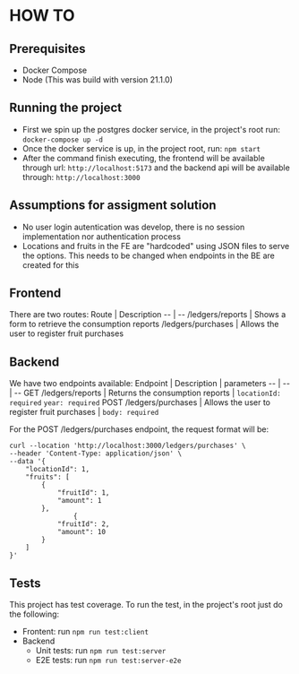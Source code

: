 # HOW TO

## Prerequisites
- Docker Compose
- Node (This was build with version 21.1.0)

## Running the project
- First we spin up the postgres docker service, in the project's root run: `docker-compose up -d`
- Once the docker service is up, in the project root, run: `npm start`
- After the command finish executing, the frontend will be available through url: `http://localhost:5173` and the backend api will be available through: `http://localhost:3000`

## Assumptions for assigment solution
- No user login autentication was develop, there is no session implementation nor authentication process
- Locations and fruits in the FE are "hardcoded" using JSON files to serve the options. This needs to be changed when endpoints in the BE are created for this

## Frontend
There are two routes:
Route | Description
-- | -- 
/ledgers/reports | Shows a form to retrieve the consumption reports
/ledgers/purchases | Allows the user to register fruit purchases

## Backend
We have two endpoints available:
Endpoint | Description | parameters
-- | -- | --
GET /ledgers/reports | Returns the consumption reports | `locationId: required` `year: required`
POST /ledgers/purchases | Allows the user to register fruit purchases | `body: required`

For the POST /ledgers/purchases endpoint, the request format will be:

```console
curl --location 'http://localhost:3000/ledgers/purchases' \
--header 'Content-Type: application/json' \
--data '{
    "locationId": 1,
    "fruits": [
        {
            "fruitId": 1,
            "amount": 1
        },
                {
            "fruitId": 2,
            "amount": 10
        }
    ]
}'
```

## Tests

This project has test coverage. To run the test, in the project's root just do the following:
- Frontent: run `npm run test:client`
- Backend
    - Unit tests: run `npm run test:server`
    - E2E tests: run `npm run test:server-e2e`